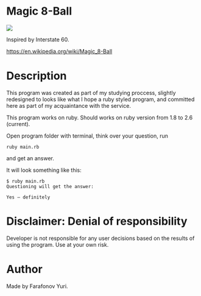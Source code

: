 # Magic 8-Ball

<img src="https://upload.wikimedia.org/wikipedia/commons/9/90/Magic8ball.jpg" />

Inspired by Interstate 60.

https://en.wikipedia.org/wiki/Magic_8-Ball

# Description

This program was created as part of my studying proccess, slightly redesigned to looks like what I hope a ruby styled program, and committed here as part of my acquaintance with the service.

This program works on ruby.
Should works on ruby version from 1.8 to 2.6 (current).

Open program folder with terminal, think over your question, run
```
ruby main.rb
```
and get an answer.

It will look something like this:
```
$ ruby main.rb
Questioning will get the answer:

Yes — definitely
```

# Disclaimer: Denial of responsibility

Developer is not responsible for any user decisions based on the results of using the program. Use at your own risk.

# Author

Made by Farafonov Yuri.
